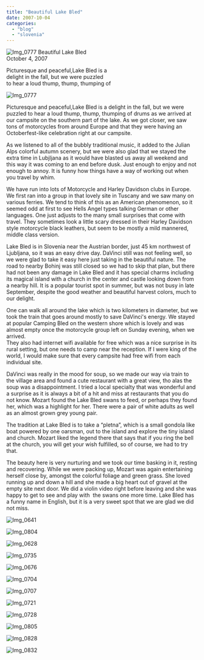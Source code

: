 ```yaml
---
title: "Beautiful Lake Bled"
date: 2007-10-04
categories: 
  - "blog"
  - "slovenia"
---
```


 ![Img_0777](https://pub-ac94b3f306b24c0dba4238943c97f2e1.r2.dev/photos/uncategorized/2008/04/06/img_0777.png) Beautiful Lake Bled  
October 4, 2007

Picturesque and peaceful,Lake Bled is a  
delight in the fall, but we were puzzled  
to hear a loud thump, thump, thumping of

<!--more-->

![Img_0777](https://pub-ac94b3f306b24c0dba4238943c97f2e1.r2.dev/photos/uncategorized/2008/02/25/img_0777.png)

Picturesque and peaceful,Lake Bled is a delight in the fall, but we were puzzled to hear a loud thump, thump, thumping of drums as we arrived at our campsite on the southern part of the lake. As we got closer, we saw tons of motorcycles from around Europe and that they were having an Octoberfest-like celebration right at our campsite.

As we listened to all of the bubbly traditional music, it added to the Julian Alps colorful autumn scenery, but we were also glad that we stayed the extra time in Lubjljana as it would have blasted us away all weekend and this way it was coming to an end before dusk. Just enough to enjoy and not enough to annoy. It is funny how things have a way of working out when you travel by whim.

We have run into lots of Motorcycle and Harley Davidson clubs in Europe. We first ran into a group in that lovely site in Tuscany and we saw many on various ferries. We tend to think of this as an American phenomenon, so it seemed odd at first to see Hells Angel types talking German or other languages. One just adjusts to the many small surprises that come with travel. They sometimes look a little scary dressed in their Harley Davidson style motorcycle black leathers, but seem to be mostly a mild mannered, middle class version.

Lake Bled is in Slovenia near the Austrian border, just 45 km northwest of Ljubljana, so it was an easy drive day. DaVinci still was not feeling well, so we were glad to take it easy here just taking in the beautiful nature. The road to nearby Bohinj was still closed so we had to skip that plan, but there had not been any damage in Lake Bled and it has special charms including its magical island with a church in the center and castle looking down from a nearby hill. It is a popular tourist spot in summer, but was not busy in late September, despite the good weather and beautiful harvest colors, much to our delight.

One can walk all around the lake which is two kilometers in diameter, but we took the train that goes around mostly to save DaVinci's energy. We stayed at popular Camping Bled on the western shore which is lovely and was almost empty once the motorcycle group left on Sunday evening, when we arrived.  
They also had internet wifi available for free which was a nice surprise in its rural setting, but one needs to camp near the reception. If I were king of the world, I would make sure that every campsite had free wifi from each individual site.

DaVinci was really in the mood for soup, so we made our way via train to the village area and found a cute restaurant with a great view, tho alas the soup was a disappointment. I tried a local specialty that was wonderful and a surprise as it is always a bit of a hit and miss at restaurants that you do not know. Mozart found the Lake Bled swans to feed, or perhaps they found her, which was a highlight for her. There were a pair of white adults as well as an almost grown grey young pair.

The tradition at Lake Bled is to take a “pletna”, which is a small gondola like boat powered by one oarsman, out to the island and explore the tiny island and church. Mozart liked the legend there that says that if you ring the bell at the church, you will get your wish fulfilled, so of course, we had to try that.

The beauty here is very nurturing and we took our time basking in it, resting and recovering. While we were packing up, Mozart was again entertaining herself close by, amongst the colorful foliage and green grass. She loved running up and down a hill and she made a big heart out of gravel at the empty site next door. We did a violin video right before leaving and she was happy to get to see and play with  the swans one more time. Lake Bled has a funny name in English, but it is a very sweet spot that we are glad we did not miss.

![Img_0641](https://pub-ac94b3f306b24c0dba4238943c97f2e1.r2.dev/photos/uncategorized/2008/02/25/img_0641.png)

![Img_0804](https://pub-ac94b3f306b24c0dba4238943c97f2e1.r2.dev/photos/uncategorized/2008/02/25/img_0804.png)

![Img_0628](https://pub-ac94b3f306b24c0dba4238943c97f2e1.r2.dev/photos/uncategorized/2008/02/25/img_0628.png)

![Img_0735](https://pub-ac94b3f306b24c0dba4238943c97f2e1.r2.dev/photos/uncategorized/2008/02/25/img_0735.png)

![Img_0676](https://pub-ac94b3f306b24c0dba4238943c97f2e1.r2.dev/photos/uncategorized/2008/02/25/img_0676.png)

![Img_0704](https://pub-ac94b3f306b24c0dba4238943c97f2e1.r2.dev/photos/uncategorized/2008/02/25/img_0704.png)

![Img_0707](https://pub-ac94b3f306b24c0dba4238943c97f2e1.r2.dev/photos/uncategorized/2008/02/25/img_0707.png)

![Img_0721](https://pub-ac94b3f306b24c0dba4238943c97f2e1.r2.dev/photos/uncategorized/2008/02/25/img_0721.png)

![Img_0728](https://pub-ac94b3f306b24c0dba4238943c97f2e1.r2.dev/photos/uncategorized/2008/02/25/img_0728.png)

![Img_0805](https://pub-ac94b3f306b24c0dba4238943c97f2e1.r2.dev/photos/uncategorized/2008/02/25/img_0805.png)

![Img_0828](https://pub-ac94b3f306b24c0dba4238943c97f2e1.r2.dev/photos/uncategorized/2008/02/25/img_0828.png)

![Img_0832](https://pub-ac94b3f306b24c0dba4238943c97f2e1.r2.dev/photos/uncategorized/2008/02/25/img_0832.png)
